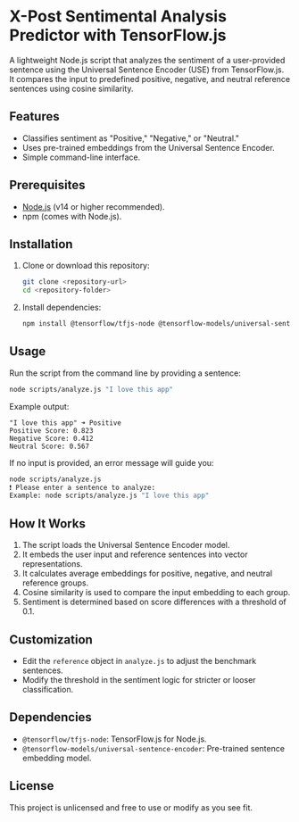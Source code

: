 # X-Post Sentimental Analysis Predictor with TensorFlow.js

A lightweight Node.js script that analyzes the sentiment of a user-provided sentence using the Universal Sentence Encoder (USE) from TensorFlow.js. It compares the input to predefined positive, negative, and neutral reference sentences using cosine similarity.

## Features

- Classifies sentiment as "Positive," "Negative," or "Neutral."
- Uses pre-trained embeddings from the Universal Sentence Encoder.
- Simple command-line interface.

## Prerequisites

- [Node.js](https://nodejs.org/) (v14 or higher recommended).
- npm (comes with Node.js).

## Installation

1. Clone or download this repository:
   ```bash
   git clone <repository-url>
   cd <repository-folder>
   ```
2. Install dependencies:
   ```bash
   npm install @tensorflow/tfjs-node @tensorflow-models/universal-sentence-encoder
   ```

## Usage

Run the script from the command line by providing a sentence:

```bash
node scripts/analyze.js "I love this app"
```

Example output:

```
"I love this app" ➜ Positive
Positive Score: 0.823
Negative Score: 0.412
Neutral Score: 0.567
```

If no input is provided, an error message will guide you:

```bash
node scripts/analyze.js
❗ Please enter a sentence to analyze:
Example: node scripts/analyze.js "I love this app"
```

## How It Works

1. The script loads the Universal Sentence Encoder model.
2. It embeds the user input and reference sentences into vector representations.
3. It calculates average embeddings for positive, negative, and neutral reference groups.
4. Cosine similarity is used to compare the input embedding to each group.
5. Sentiment is determined based on score differences with a threshold of 0.1.

## Customization

- Edit the `reference` object in `analyze.js` to adjust the benchmark sentences.
- Modify the threshold in the sentiment logic for stricter or looser classification.

## Dependencies

- `@tensorflow/tfjs-node`: TensorFlow.js for Node.js.
- `@tensorflow-models/universal-sentence-encoder`: Pre-trained sentence embedding model.

## License

This project is unlicensed and free to use or modify as you see fit.
